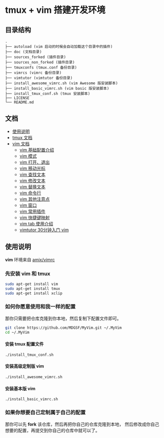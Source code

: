 # tmux + vim 搭建开发环境

## 目录结构

```
.
├── autoload (vim 启动的时候会自动加载这个目录中的插件)
├── doc (文档目录)
├── sources_forked (插件目录)
├── sources_non_forked (插件目录)
├── tmuxconfs (tmux.conf 备份目录)
├── vimrcs (vimrc 备份目录)
├── vimtutor (vimtutor 备份目录)
├── install_awesome_vimrc.sh (vim Awesome 版安装脚本)
├── install_basic_vimrc.sh (vim basic 版安装脚本)
├── install_tmux_conf.sh (tmux 安装脚本)
├── LICENSE
└── README.md
```

## 文档

* [使用说明](#使用说明)
* [tmux 文档](doc/README_tmux.md)
* [vim 文档](doc/README_vim.md)
    * [vim 基础配置介绍](doc/README_vim_basicsetting.md)
    * [vim 模式](doc/README_vim_mode.md)
    * [vim 打开、退出](doc/README_vim_openclose.md)
    * [vim 移动光标](doc/README_vim_movecursor.md)
    * [vim 查找文本](doc/README_vim_search.md)
    * [vim 修改文本](doc/README_vim_modify.md)
    * [vim 替换文本](doc/README_vim_substitute.md)
    * [vim 命令行](doc/README_vim_cmdline.md)
    * [vim 其他注意点](doc/README_vim_miscellanes.md)
    * [vim 窗口](doc/README_vim_panel.md)
    * [vim 常用插件](doc/README_vim_plugin.md)
    * [vim 快捷键映射](doc/README_vim_mapping.md)
    * [vim tab 使用介绍](doc/README_vim_tab.md)
    * [vimtutor 30分钟入门 vim](doc/README_vim_tutor.md)

## 使用说明

**vim** 环境来自 [amix/vimrc](https://github.com/amix/vimrc)

### 先安装 vim 和 tmux

```bash
sudo apt-get install vim
sudo apt-get install tmux
sudo apt-get install xclip
```

### 如何你愿意使用和我一样的配置

那你只需要把仓库克隆到你本地，然后复制下配置文件即可。

```bash
git clone https://github.com/MDGSF/MyVim.git ~/.MyVim
cd ~/.MyVim
```

#### 安装 tmux 配置文件

```
./install_tmux_conf.sh
```

#### 安装高级定制版 vim

```
./install_awesome_vimrc.sh
```

#### 安装基本版 vim

```
./install_basic_vimrc.sh
```

### 如果你想要自己定制属于自己的配置

那你可以先 **fork** 该仓库，然后再把你自己的仓库克隆到本地，
然后修改成你自己想要的配置，再提交到你自己的仓库中就可以了。

